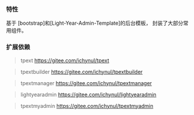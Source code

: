 ### 特性
基于 [bootstrap]和[Light-Year-Admin-Template]的后台模板， 封装了大部分常用组件。
### 扩展依赖
>tpext           <https://gitee.com/ichynul/tpext>

>tpextbuilder    <https://gitee.com/ichynul/tpextbuilder>

>tpextmanager    <https://gitee.com/ichynul/tpextmanager>

>lightyearadmin  <https://gitee.com/ichynul/lightyearadmin>

>tpextmyadmin    <https://gitee.com/ichynul/tpextmyadmin>